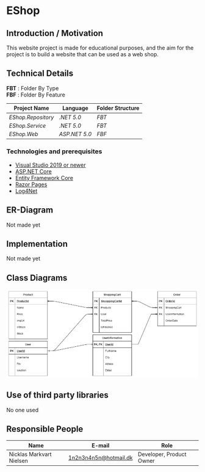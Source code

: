 ﻿# EShop

## Introduction / Motivation

This website project is made for educational purposes, 
and the aim for the project is to build a website that can be used as a web shop.

## Technical Details

**FBT** : Folder By Type  
**FBF** : Folder By Feature  

|Project Name|Language|Folder Structure|
|-|-|-|
|*EShop.Repository*|*.NET 5.0*|*FBT*|
|*EShop.Service*|*.NET 5.0*|*FBT*|
|*EShop.Web*|*ASP.NET 5.0*|*FBF*| 

### Technologies and prerequisites

- [Visual Studio 2019 or newer](https://visualstudio.microsoft.com/vs/)
- [ASP.NET Core](https://docs.microsoft.com/en-us/aspnet/core/getting-started/?view=aspnetcore-2.1&tabs=windows&tabs=windows)
- [Entity Framework Core](https://docs.microsoft.com/en-us/ef/core/)
- [Razor Pages](https://www.learnrazorpages.com/)
- [Log4Net](https://logging.apache.org/log4net/)

## ER-Diagram

Not made yet  

## Implementation

Not made yet

## Class Diagrams

![image info](./Documentation/EShopClassDiagram.png)

## Use of third party libraries

No one used

## Responsible People  
|Name|E-mail|Role|
|-|-|-|
|Nicklas Markvart Nielsen|1n2n3n4n5n@hotmail.dk|Developer, Product Owner|